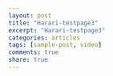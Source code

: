 ```yaml
---
layout: post
title: "Harari-testpage3"
excerpt: "Harari-testpage3"
categories: articles
tags: [sample-post, video]
comments: true
share: true
---
```

<div class="apester-media" data-media-id="5f353a20ad698704d42fbb2c" height="417"></div><script async src="https://static.apester.com/js/sdk/latest/apester-sdk.js"></script>
<script async type="text/javascript" src="https://assets.minutemediacdn.com/prebid/mmdm-triviapop.js"></script>

